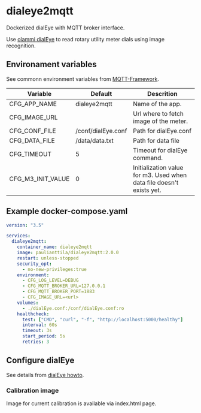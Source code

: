 # dialeye2mqtt

Dockerized dialEye with MQTT broker interface.

Use [olammi dialEye](https://olammi.iki.fi/sw/dialEye/) to read rotary utility meter dials using image recognition.

## Environament variables

See commonn environment variables from [MQTT-Framework](https://github.com/paulianttila/MQTT-Framework).

| **Variable**       | **Default**         | **Descrition**                                                          |
|--------------------|---------------------|-------------------------------------------------------------------------|
| CFG_APP_NAME       | dialeye2mqtt        | Name of the app.                                                        |
| CFG_IMAGE_URL      |                     | Url where to fetch image of the meter.                                  |
| CFG_CONF_FILE      | /conf/dialEye.conf  | Path for dialEye.conf                                                   |
| CFG_DATA_FILE      | /data/data.txt      | Path for data file                                                      |
| CFG_TIMEOUT        | 5                   | Timeout for dialEye command.                                            |
| CFG_M3_INIT_VALUE  | 0                   | Initialization value for m3. Used when data file doesn't exists yet.    |

## Example docker-compose.yaml

```yaml
version: "3.5"

services:
  dialeye2mqtt:
    container_name: dialeye2mqtt
    image: paulianttila/dialeye2mqtt:2.0.0
    restart: unless-stopped
    security_opt:
      - no-new-privileges:true
    environment:
      - CFG_LOG_LEVEL=DEBUG
      - CFG_MQTT_BROKER_URL=127.0.0.1
      - CFG_MQTT_BROKER_PORT=1883
      - CFG_IMAGE_URL=<url>
    volumes:
      - ./dialEye.conf:/conf/dialEye.conf:ro
    healthcheck:
      test: ["CMD", "curl", "-f", "http://localhost:5000/healthy"]
      interval: 60s
      timeout: 3s
      start_period: 5s
      retries: 3
 ```

 ## Configure dialEye

 See details from [dialEye howto](https://olammi.iki.fi/sw/dialEye/howto.php).

 ### Calibration image

 Image for current calibration is available via index.html page.
